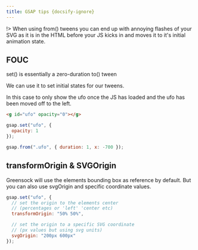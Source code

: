 ```yaml
---
title: GSAP tips {docsify-ignore}
---
```


!> When using from() tweens you can end up with annoying flashes of your SVG as it is in the HTML before your JS kicks in and moves it to it's initial animation state.

## FOUC

set() is essentially a zero-duration to() tween

We can use it to set initial states for our tweens.

In this case to only show the ufo once the JS has loaded and the ufo has been moved off to the left.

```html
<g id="ufo" opacity="0"></g>
```

```js
gsap.set("ufo", {
  opacity: 1
});

gsap.from(".ufo", { duration: 1, x: -700 });
```

## transformOrigin & SVGOrigin

Greensock will use the elements bounding box as reference by default. But you can also use svgOrigin and specific coordinate values.

```js
gsap.set("ufo", {
  // set the origin to the elements center
  // (percentages or 'left' 'center etc)
  transformOrigin: "50% 50%",

  // set the origin to a specific SVG coordinate
  // (px values but using svg units)
  svgOrigin: "200px 600px"
});
```
